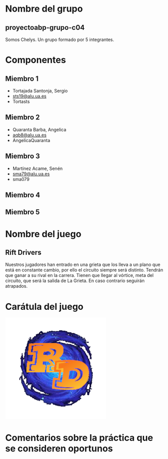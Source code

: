 # Nombre del grupo
## proyectoabp-grupo-c04
Somos Chelys. Un grupo formado por 5 integrantes.

# Componentes
## Miembro 1
* Tortajada Santonja, Sergio
* sts19@alu.ua.es
* Tortasts
## Miembro 2
* Quaranta Barba, Angelica
* aqb8@alu.ua.es
* AngelicaQuaranta
## Miembro 3
* Martínez Acame, Senén
* sma79@alu.ua.es
* sma079
## Miembro 4
## Miembro 5


# Nombre del juego
## Rift Drivers
Nuestros jugadores han entrado en una grieta que los lleva a un plano que está en constante cambio, por ello el circuito siempre será distinto. Tendrán que ganar a su rival en la carrera. Tienen que llegar al vórtice, meta del circuito, que será la salida de La Grieta. En caso contrario seguirán atrapados.

# Carátula del juego
![](/otros/img/logo.png)
# Comentarios sobre la práctica que se consideren oportunos
